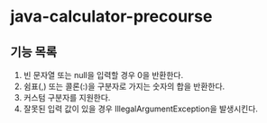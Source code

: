 # java-calculator-precourse

## 기능 목록
1. 빈 문자열 또는 null을 입력할 경우 0을 반환한다.
2. 쉼표(,) 또는 콜론(:)을 구분자로 가지는 숫자의 합을 반환한다.
3. 커스텀 구분자를 지원한다.
4. 잘못된 입력 값이 있을 경우 IllegalArgumentException을 발생시킨다.
